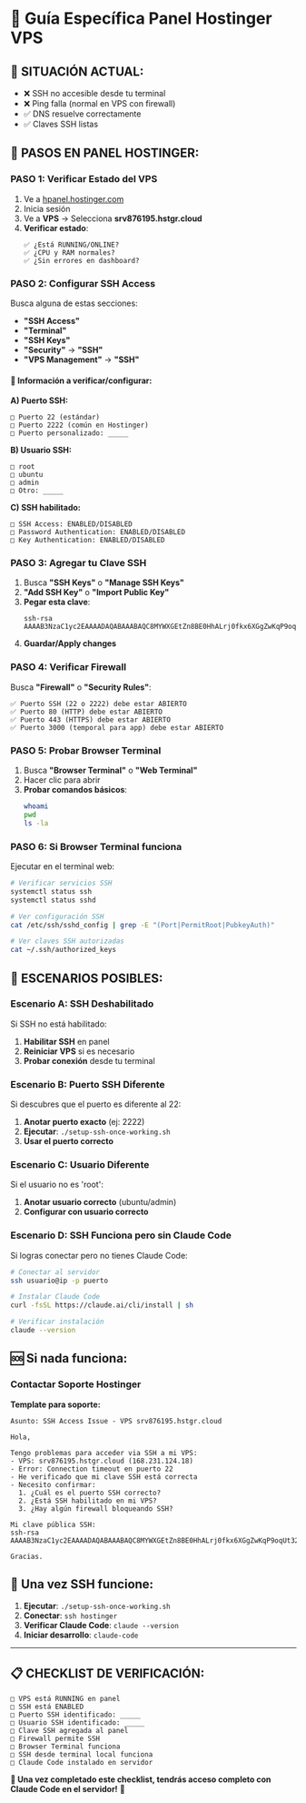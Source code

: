 # 🎯 Guía Específica Panel Hostinger VPS

## 🚨 **SITUACIÓN ACTUAL:**
- ❌ SSH no accesible desde tu terminal
- ❌ Ping falla (normal en VPS con firewall)
- ✅ DNS resuelve correctamente
- ✅ Claves SSH listas

## 🔧 **PASOS EN PANEL HOSTINGER:**

### **PASO 1: Verificar Estado del VPS**
1. Ve a [hpanel.hostinger.com](https://hpanel.hostinger.com)
2. Inicia sesión
3. Ve a **VPS** → Selecciona **srv876195.hstgr.cloud**
4. **Verificar estado**:
   ```
   ✅ ¿Está RUNNING/ONLINE?
   ✅ ¿CPU y RAM normales?
   ✅ ¿Sin errores en dashboard?
   ```

### **PASO 2: Configurar SSH Access**
Busca alguna de estas secciones:
- **"SSH Access"**
- **"Terminal"** 
- **"SSH Keys"**
- **"Security"** → **"SSH"**
- **"VPS Management"** → **"SSH"**

#### 📝 **Información a verificar/configurar:**

**A) Puerto SSH:**
```
□ Puerto 22 (estándar)
□ Puerto 2222 (común en Hostinger)
□ Puerto personalizado: _____
```

**B) Usuario SSH:**
```
□ root
□ ubuntu  
□ admin
□ Otro: _____
```

**C) SSH habilitado:**
```
□ SSH Access: ENABLED/DISABLED
□ Password Authentication: ENABLED/DISABLED  
□ Key Authentication: ENABLED/DISABLED
```

### **PASO 3: Agregar tu Clave SSH**
1. Busca **"SSH Keys"** o **"Manage SSH Keys"**
2. **"Add SSH Key"** o **"Import Public Key"**
3. **Pegar esta clave**:
   ```
   ssh-rsa AAAAB3NzaC1yc2EAAAADAQABAAABAQC8MYWXGEtZn8BE0HhALrj0fkx6XGgZwKqP9oqUt32jW/81hbsywGzounqUOIHLOczfwb4CSkSQL60kmhx6udoHqIDRO2zMA6KTH+uha4yK1B/fgVaM0eaMP4azKMN1/VTB9loQs3bAd/YWpqdYLA9xzrvXqVreieBtjVyf4YRSRForbDSO3rTEEPflusXIJvrF1MX2cll2dwKWyvuQhhRnwEq9wjW3Ao44QLp2jzuYbCHbG/WQ+//jXWbPRQB38XXkwd9rBhaeAZ5CAdF2NLpNVwI03vGZ6ojVvC489NwMDpqBDtEOee4Kgf5Rpodj9L86dnG4Kr6cvs9prqwKyFY1
   ```
4. **Guardar/Apply changes**

### **PASO 4: Verificar Firewall**
Busca **"Firewall"** o **"Security Rules"**:
```
✅ Puerto SSH (22 o 2222) debe estar ABIERTO
✅ Puerto 80 (HTTP) debe estar ABIERTO  
✅ Puerto 443 (HTTPS) debe estar ABIERTO
✅ Puerto 3000 (temporal para app) debe estar ABIERTO
```

### **PASO 5: Probar Browser Terminal**
1. Busca **"Browser Terminal"** o **"Web Terminal"**
2. Hacer clic para abrir
3. **Probar comandos básicos**:
   ```bash
   whoami
   pwd
   ls -la
   ```

### **PASO 6: Si Browser Terminal funciona**
Ejecutar en el terminal web:
```bash
# Verificar servicios SSH
systemctl status ssh
systemctl status sshd

# Ver configuración SSH
cat /etc/ssh/sshd_config | grep -E "(Port|PermitRoot|PubkeyAuth)"

# Ver claves SSH autorizadas
cat ~/.ssh/authorized_keys
```

## 🎯 **ESCENARIOS POSIBLES:**

### **Escenario A: SSH Deshabilitado**
Si SSH no está habilitado:
1. **Habilitar SSH** en panel
2. **Reiniciar VPS** si es necesario
3. **Probar conexión** desde tu terminal

### **Escenario B: Puerto SSH Diferente**
Si descubres que el puerto es diferente al 22:
1. **Anotar puerto exacto** (ej: 2222)
2. **Ejecutar**: `./setup-ssh-once-working.sh`
3. **Usar el puerto correcto**

### **Escenario C: Usuario Diferente**
Si el usuario no es 'root':
1. **Anotar usuario correcto** (ubuntu/admin)
2. **Configurar con usuario correcto**

### **Escenario D: SSH Funciona pero sin Claude Code**
Si logras conectar pero no tienes Claude Code:
```bash
# Conectar al servidor
ssh usuario@ip -p puerto

# Instalar Claude Code
curl -fsSL https://claude.ai/cli/install | sh

# Verificar instalación
claude --version
```

## 🆘 **Si nada funciona:**

### **Contactar Soporte Hostinger**
**Template para soporte:**
```
Asunto: SSH Access Issue - VPS srv876195.hstgr.cloud

Hola,

Tengo problemas para acceder via SSH a mi VPS:
- VPS: srv876195.hstgr.cloud (168.231.124.18)
- Error: Connection timeout en puerto 22
- He verificado que mi clave SSH está correcta
- Necesito confirmar:
  1. ¿Cuál es el puerto SSH correcto?
  2. ¿Está SSH habilitado en mi VPS?
  3. ¿Hay algún firewall bloqueando SSH?

Mi clave pública SSH:
ssh-rsa AAAAB3NzaC1yc2EAAAADAQABAAABAQC8MYWXGEtZn8BE0HhALrj0fkx6XGgZwKqP9oqUt32jW/81hbsywGzounqUOIHLOczfwb4CSkSQL60kmhx6udoHqIDRO2zMA6KTH+uha4yK1B/fgVaM0eaMP4azKMN1/VTB9loQs3bAd/YWpqdYLA9xzrvXqVreieBtjVyf4YRSRForbDSO3rTEEPflusXIJvrF1MX2cll2dwKWyvuQhhRnwEq9wjW3Ao44QLp2jzuYbCHbG/WQ+//jXWbPRQB38XXkwd9rBhaeAZ5CAdF2NLpNVwI03vGZ6ojVvC489NwMDpqBDtEOee4Kgf5Rpodj9L86dnG4Kr6cvs9prqwKyFY1

Gracias.
```

## 🚀 **Una vez SSH funcione:**

1. **Ejecutar**: `./setup-ssh-once-working.sh`
2. **Conectar**: `ssh hostinger`
3. **Verificar Claude Code**: `claude --version`
4. **Iniciar desarrollo**: `claude-code`

---

## 📋 **CHECKLIST DE VERIFICACIÓN:**

```
□ VPS está RUNNING en panel
□ SSH está ENABLED
□ Puerto SSH identificado: _____
□ Usuario SSH identificado: _____
□ Clave SSH agregada al panel
□ Firewall permite SSH
□ Browser Terminal funciona
□ SSH desde terminal local funciona
□ Claude Code instalado en servidor
```

**🎯 Una vez completado este checklist, tendrás acceso completo con Claude Code en el servidor!** 🚀